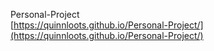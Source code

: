 Personal-Project  
[https://quinnloots.github.io/Personal-Project/](https://quinnloots.github.io/Personal-Project/)
